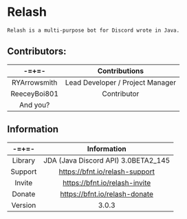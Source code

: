 # Relash
```
Relash is a multi-purpose bot for Discord wrote in Java.
```
Contributors:
---

-=+=- | Contributions
:---: | :---:
RYArrowsmith | Lead Developer / Project Manager
ReeceyBoi801 | Contributor
And you? |

Information
---

 -=+=- | Information
:---: | :---:
Library | JDA (Java Discord API) 3.0BETA2_145
Support | https://bfnt.io/relash-support
Invite | https://bfnt.io/relash-invite
Donate | https://bfnt.io/relash-donate
Version | 3.0.3
